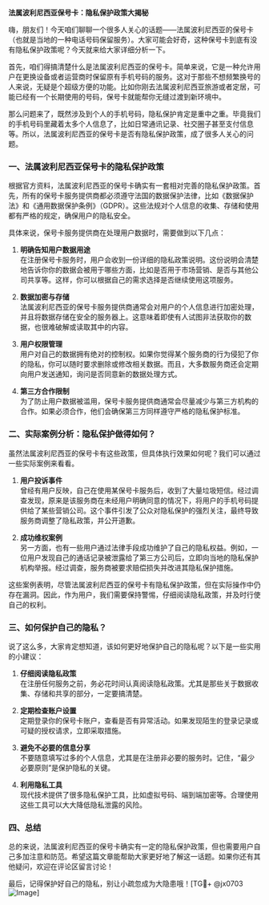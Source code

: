 **法属波利尼西亚保号卡：隐私保护政策大揭秘**

嗨，朋友们！今天咱们聊聊一个很多人关心的话题——法属波利尼西亚的保号卡（也就是当地的一种电话号码保留服务）。大家可能会好奇，这种保号卡到底有没有隐私保护政策呢？今天就来给大家详细分析一下。

首先，咱们得搞清楚什么是法属波利尼西亚的保号卡。简单来说，它是一种允许用户在更换设备或者运营商时保留原有手机号码的服务。这对于那些不想频繁换号的人来说，无疑是个超级方便的功能。比如你刚去法属波利尼西亚旅游或者定居，可能已经有一个长期使用的号码，保号卡就能帮你无缝过渡到新环境中。

那么问题来了，既然涉及到个人的手机号码，隐私保护肯定是重中之重。毕竟我们的手机号码里藏着太多个人信息了，比如日常通讯记录、社交圈子甚至支付信息等。所以，法属波利尼西亚的保号卡是否有隐私保护政策，成了很多人关心的问题。

### 一、法属波利尼西亚保号卡的隐私保护政策

根据官方资料，法属波利尼西亚的保号卡确实有一套相对完善的隐私保护政策。首先，所有的保号卡服务提供商都必须遵守法国的数据保护法律，比如《数据保护法》和《通用数据保护条例》（GDPR）。这些法规对个人信息的收集、存储和使用都有严格的规定，确保用户的隐私安全。

具体来说，保号卡服务提供商在处理用户数据时，需要做到以下几点：

1. **明确告知用户数据用途**  
   在注册保号卡服务时，用户会收到一份详细的隐私政策说明。这份说明会清楚地告诉你你的数据会被用于哪些方面，比如是否用于市场营销、是否与其他公司共享等。这样，你可以根据自己的需求选择是否继续使用这项服务。

2. **数据加密与存储**  
   法属波利尼西亚的保号卡服务提供商通常会对用户的个人信息进行加密处理，并且将数据存储在安全的服务器上。这意味着即使有人试图非法获取你的数据，也很难破解或读取其中的内容。

3. **用户权限管理**  
   用户对自己的数据拥有绝对的控制权。如果你觉得某个服务商的行为侵犯了你的隐私，你可以随时要求删除或修改相关数据。而且，大多数服务商还会定期向用户发送通知，询问是否同意新的数据处理方式。

4. **第三方合作限制**  
   为了防止用户数据被滥用，保号卡服务提供商通常会尽量减少与第三方机构的合作。如果必须合作，他们会确保第三方同样遵守严格的隐私保护标准。

### 二、实际案例分析：隐私保护做得如何？

虽然法属波利尼西亚的保号卡有这些政策，但具体执行效果如何呢？我们可以通过一些实际案例来看看。

1. **用户投诉事件**  
   曾经有用户反映，自己在使用某保号卡服务后，收到了大量垃圾短信。经过调查发现，原来是该服务商在未经用户明确同意的情况下，将用户的手机号码提供给了某些营销公司。这个事件引发了公众对隐私保护的强烈关注，最终导致服务商调整了隐私政策，并公开道歉。

2. **成功维权案例**  
   另一方面，也有一些用户通过法律手段成功维护了自己的隐私权益。例如，一位用户发现自己的通话记录被泄露给了第三方公司后，立即向当地的隐私保护机构举报。经过调查，服务商被要求赔偿损失并改进其隐私保护措施。

这些案例表明，尽管法属波利尼西亚的保号卡有隐私保护政策，但在实际操作中仍存在漏洞。因此，作为用户，我们需要保持警惕，仔细阅读隐私政策，并及时行使自己的权利。

### 三、如何保护自己的隐私？

说了这么多，大家肯定想知道，该如何更好地保护自己的隐私呢？以下是一些实用的小建议：

1. **仔细阅读隐私政策**  
   在注册任何服务之前，务必花时间认真阅读隐私政策。尤其是那些关于数据收集、存储和共享的部分，一定要搞清楚。

2. **定期检查账户设置**  
   定期登录你的保号卡账户，查看是否有异常活动。如果发现陌生的登录记录或可疑的授权请求，立即采取措施。

3. **避免不必要的信息分享**  
   不要随意填写过多的个人信息，尤其是在注册非必要的服务时。记住，“最少必要原则”是保护隐私的关键。

4. **利用隐私工具**  
   现代技术提供了很多隐私保护工具，比如虚拟号码、端到端加密等。合理使用这些工具可以大大降低隐私泄露的风险。

### 四、总结

总的来说，法属波利尼西亚的保号卡确实有一定的隐私保护政策，但也需要用户自己多加注意和防范。希望这篇文章能帮助大家更好地了解这一话题。如果你还有其他疑问，欢迎在评论区留言讨论！

最后，记得保护好自己的隐私，别让小疏忽成为大隐患哦！[TG💪+ @jx0703 ![Image](https://github.com/user-attachments/assets/dbca1d08-cadb-493c-b0ec-ad6f7a83f270)]
